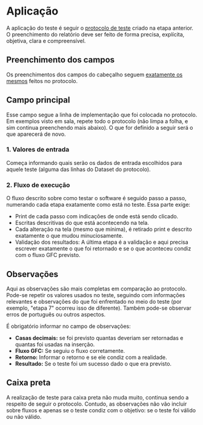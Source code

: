 # Aplicação

A aplicação do teste é seguir o [protocolo de teste](protocolos.md) criado na etapa anterior. O preenchimento do relatório deve ser feito de forma precisa, explícita, objetiva, clara e compreensível.

## Preenchimento dos campos

Os preenchimentos dos campos do cabeçalho seguem [exatamente os mesmos](protocolos.md#preenchimento-dos-campos) feitos no protocolo.

## Campo principal

Esse campo segue a linha de implementação que foi colocada no protocolo. Em exemplos visto em sala, repete todo o protocolo (não limpa a folha, e sim continua preenchendo mais abaixo). O que for definido a seguir será o que aparecerá de novo.

### 1. Valores de entrada

Começa informando quais serão os dados de entrada escolhidos para aquele teste (alguma das linhas do Dataset do protocolo).

### 2. Fluxo de execução

O fluxo descrito sobre como testar o software é seguido passo a passo, numerando cada etapa exatamente como está no teste. Essa parte exige:

* Print de cada passo com indicações de onde está sendo clicado.
* Escritas descritivas do que está acontecendo na tela.
* Cada alteração na tela (mesmo que mínima), é retirado print e descrito exatamente o que mudou minuciosamente.
* Validação dos resultados: A última etapa é a validação e aqui precisa escrever exatamente o que foi retornado e se o que aconteceu condiz com o fluxo GFC previsto.

## Observações

Aqui as observações são mais completas em comparação ao protocolo. Pode-se repetir os valores usados no teste, seguindo com informações relevantes e observações do que foi enfrentado no meio do teste (por exemplo, "etapa 7" ocorreu isso de diferente). Também pode-se observar erros de português ou outros aspectos.

É obrigatório informar no campo de observações:

* **Casas decimais:** se foi previsto quantas deveriam ser retornadas e quantas foi usadas na inserção.
* **Fluxo GFC:** Se seguiu o fluxo corretamente.
* **Retorno:** Informar o retorno e se ele condiz com a realidade.
* **Resultado:** Se o teste foi um sucesso dado o que era previsto.

## Caixa preta

A realização de teste para caixa preta não muda muito, continua sendo a respeito de seguir o protocolo. Contudo, as observações não vão incluir sobre fluxos e apenas se o teste condiz com o objetivo: se o teste foi válido ou não válido.
